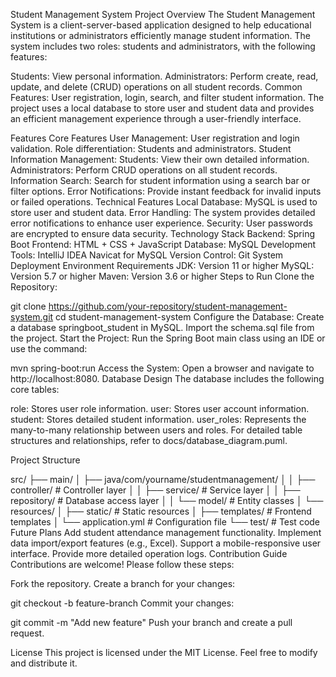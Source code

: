 Student Management System
Project Overview
The Student Management System is a client-server-based application designed to help educational institutions or administrators efficiently manage student information. The system includes two roles: students and administrators, with the following features:

Students: View personal information.
Administrators: Perform create, read, update, and delete (CRUD) operations on all student records.
Common Features: User registration, login, search, and filter student information.
The project uses a local database to store user and student data and provides an efficient management experience through a user-friendly interface.

Features
Core Features
User Management:
User registration and login validation.
Role differentiation: Students and administrators.
Student Information Management:
Students: View their own detailed information.
Administrators: Perform CRUD operations on all student records.
Information Search:
Search for student information using a search bar or filter options.
Error Notifications:
Provide instant feedback for invalid inputs or failed operations.
Technical Features
Local Database:
MySQL is used to store user and student data.
Error Handling:
The system provides detailed error notifications to enhance user experience.
Security:
User passwords are encrypted to ensure data security.
Technology Stack
Backend: Spring Boot
Frontend: HTML + CSS + JavaScript
Database: MySQL
Development Tools:
IntelliJ IDEA
Navicat for MySQL
Version Control: Git
System Deployment
Environment Requirements
JDK: Version 11 or higher
MySQL: Version 5.7 or higher
Maven: Version 3.6 or higher
Steps to Run
Clone the Repository:

git clone https://github.com/your-repository/student-management-system.git
cd student-management-system
Configure the Database:
Create a database springboot_student in MySQL.
Import the schema.sql file from the project.
Start the Project:
Run the Spring Boot main class using an IDE or use the command:

mvn spring-boot:run
Access the System:
Open a browser and navigate to http://localhost:8080.
Database Design
The database includes the following core tables:

role: Stores user role information.
user: Stores user account information.
student: Stores detailed student information.
user_roles: Represents the many-to-many relationship between users and roles.
For detailed table structures and relationships, refer to docs/database_diagram.puml.

Project Structure

src/
├── main/
│   ├── java/com/yourname/studentmanagement/
│   │   ├── controller/    # Controller layer
│   │   ├── service/       # Service layer
│   │   ├── repository/    # Database access layer
│   │   └── model/         # Entity classes
│   └── resources/
│       ├── static/        # Static resources
│       ├── templates/     # Frontend templates
│       └── application.yml # Configuration file
└── test/                  # Test code
Future Plans
Add student attendance management functionality.
Implement data import/export features (e.g., Excel).
Support a mobile-responsive user interface.
Provide more detailed operation logs.
Contribution Guide
Contributions are welcome! Please follow these steps:

Fork the repository.
Create a branch for your changes:

git checkout -b feature-branch
Commit your changes:

git commit -m "Add new feature"
Push your branch and create a pull request.

License
This project is licensed under the MIT License. Feel free to modify and distribute it.
